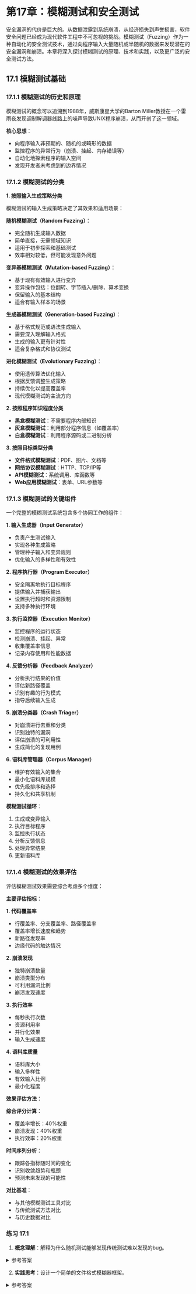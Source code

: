 # 第17章：模糊测试和安全测试

安全漏洞的代价是巨大的。从数据泄露到系统崩溃，从经济损失到声誉损害，软件安全问题已经成为现代软件工程中不可忽视的挑战。模糊测试（Fuzzing）作为一种自动化的安全测试技术，通过向程序输入大量随机或半随机的数据来发现潜在的安全漏洞和崩溃。本章将深入探讨模糊测试的原理、技术和实践，以及更广泛的安全测试方法。

## 17.1 模糊测试基础

### 17.1.1 模糊测试的历史和原理

模糊测试的概念可以追溯到1988年，威斯康星大学的Barton Miller教授在一个雷雨夜发现调制解调器线路上的噪声导致UNIX程序崩溃，从而开创了这一领域。

**核心思想**：
- 向程序输入非预期的、随机的或畸形的数据
- 监控程序的异常行为（崩溃、挂起、内存错误等）
- 自动化地探索程序的输入空间
- 发现开发者未考虑到的边界情况

### 17.1.2 模糊测试的分类

**1. 按照输入生成策略分类**

模糊测试的输入生成策略决定了其效果和适用场景：

**随机模糊测试（Random Fuzzing）**：
- 完全随机生成输入数据
- 简单直接，无需领域知识
- 适用于初步探索和基础测试
- 效率相对较低，但可能发现意外问题

**变异基模糊测试（Mutation-based Fuzzing）**：
- 基于现有有效输入进行变异
- 变异操作包括：位翻转、字节插入/删除、算术变换
- 保留输入的基本结构
- 适合有输入样本的场景

**生成基模糊测试（Generation-based Fuzzing）**：
- 基于格式规范或语法生成输入
- 需要深入理解输入格式
- 生成的输入更有针对性
- 适合复杂格式和协议测试

**进化模糊测试（Evolutionary Fuzzing）**：
- 使用遗传算法优化输入
- 根据反馈调整生成策略
- 持续优化以提高覆盖率
- 现代模糊测试的主流方向

**2. 按照程序知识程度分类**

- **黑盒模糊测试**：不需要程序内部知识
- **灰盒模糊测试**：利用部分程序信息（如覆盖率）
- **白盒模糊测试**：利用程序源码或二进制分析

**3. 按照目标类型分类**

- **文件格式模糊测试**：PDF、图片、文档等
- **网络协议模糊测试**：HTTP、TCP/IP等
- **API模糊测试**：系统调用、库函数等
- **Web应用模糊测试**：表单、URL参数等

### 17.1.3 模糊测试的关键组件

一个完整的模糊测试系统包含多个协同工作的组件：

**1. 输入生成器（Input Generator）**
- 负责产生测试输入
- 实现各种生成策略
- 管理种子输入和变异规则
- 优化输入的多样性和有效性

**2. 程序执行器（Program Executor）**
- 安全隔离地执行目标程序
- 提供输入并捕获输出
- 设置执行超时和资源限制
- 支持多种执行环境

**3. 执行监控器（Execution Monitor）**
- 监控程序的运行状态
- 检测崩溃、挂起、异常
- 收集覆盖率信息
- 记录内存使用和性能数据

**4. 反馈分析器（Feedback Analyzer）**
- 分析执行结果的价值
- 评估新路径覆盖
- 识别有趣的行为模式
- 指导后续输入生成

**5. 崩溃分类器（Crash Triager）**
- 对崩溃进行去重和分类
- 识别独特的漏洞
- 评估崩溃的可利用性
- 生成简化的复现用例

**6. 语料库管理器（Corpus Manager）**
- 维护有效输入的集合
- 最小化语料库规模
- 优先级排序和选择
- 持久化和共享机制

**模糊测试循环**：
1. 生成或变异输入
2. 执行目标程序
3. 监控执行状态
4. 分析反馈信息
5. 处理异常结果
6. 更新语料库

### 17.1.4 模糊测试的效果评估

评估模糊测试效果需要综合考虑多个维度：

**主要评估指标**：

**1. 代码覆盖率**
- 行覆盖率、分支覆盖率、路径覆盖率
- 覆盖率增长速度和趋势
- 新路径发现率
- 边缘代码的触达情况

**2. 崩溃发现**
- 独特崩溃数量
- 崩溃类型分布
- 可利用漏洞比例
- 崩溃发现速度

**3. 执行效率**
- 每秒执行次数
- 资源利用率
- 并行化效果
- 输入生成速度

**4. 语料库质量**
- 语料库大小
- 输入多样性
- 有效输入比例
- 最小化程度

**效果评估方法**：

**综合评分计算**：
- 覆盖率增长：40%权重
- 崩溃发现：40%权重
- 执行效率：20%权重

**时间序列分析**：
- 跟踪各指标随时间的变化
- 识别收敛趋势和瓶颈
- 预测未来发现的可能性

**对比基准**：
- 与其他模糊测试工具对比
- 与传统测试方法对比
- 与历史数据对比

### 练习 17.1

1. **概念理解**：解释为什么随机测试能够发现传统测试难以发现的bug。

<details>
<summary>参考答案</summary>

随机测试能发现传统测试难以发现的bug的原因：

1. **输入空间探索**：
   - 传统测试基于人类思维，容易有盲点
   - 随机测试不受先入为主观念限制
   - 能触及开发者未想到的输入组合
   - 探索输入空间的意外角落

2. **边界条件覆盖**：
   - 人工设计往往遗漏某些边界
   - 随机输入可能恰好触发边界错误
   - 整数溢出、缓冲区溢出等问题
   - 极端值和异常值的组合

3. **状态空间探索**：
   
   传统测试通常按照预定的逻辑路径：
   - 登录 → 浏览 → 购买
   - 登录 → 加入购物车 → 结账
   
   随机测试可能发现的异常路径：
   - 结账 → 登录 → 后退 → 结账（状态不一致）
   - 加入购物车 → 删除用户 → 结账（悬空引用）
   - 并行登录 → 竞态条件（并发问题）

4. **隐含假设暴露**：
   - 开发者的隐含假设（如输入格式）
   - 测试者共享相同假设
   - 随机输入打破这些假设
   - 暴露防御性编程的缺失

5. **组合爆炸问题**：
   - 参数组合数量指数级增长
   - 人工无法覆盖所有组合
   - 随机测试持续探索新组合
   - 发现罕见的交互问题

6. **时序和并发**：
   - 随机的执行时机
   - 意外的操作顺序
   - 竞态条件的触发
   - 死锁和活锁的发现

实例说明：
- Heartbleed漏洞：简单的长度字段操纵
- SQLite的数百个bug：AFL fuzzer发现
- Chrome的安全漏洞：ClusterFuzz持续发现

</details>

2. **实践思考**：设计一个简单的文件格式模糊器框架。

<details>
<summary>参考答案</summary>

简单文件格式模糊器框架设计：

**核心组件设计**：

**1. 主控制器（FileFuzzer）**
- 管理整个模糊测试流程
- 维护语料库和崩溃集合
- 协调各组件的工作
- 提供进度报告和统计

**2. 变异器集合（Mutators）**

**基础变异策略**：
- **位翻转变异**：随机翻转文件中的某些位
- **字节插入/删除**：改变文件大小和结构
- **魔术值替换**：插入边界值如 0, -1, MAX_INT
- **块移动**：打乱文件内部结构

**智能变异策略**：
- **结构感知变异**：基于文件格式规范
- **长度字段特殊处理**：测试缓冲区溢出
- **校验和破坏**：测试验证逻辑
- **引用关系破坏**：测试指针处理

**3. 执行监控器（ExecutionMonitor）**

**监控能力**：
- **崩溃检测**：捕获各种信号（SIGSEGV, SIGABRT等）
- **超时处理**：防止无限循环或挂起
- **资源监控**：内存使用、CPU占用
- **输出捕获**：标准输出和错误输出

**4. 崩溃分析器（CrashAnalyzer）**

**分析功能**：
- **崩溃去重**：基于堆栈签名识别独特崩溃
- **严重级别评估**：区分可利用漏洞
- **输入最小化**：使用Delta Debugging算法
- **崩溃分类**：按类型组织崩溃信息

**框架工作流程**：

1. **初始化阶段**
   - 加载目标程序和文件格式规范
   - 准备初始语料库
   - 配置变异器和监控器

2. **模糊测试循环**
   - 选择种子输入（从语料库或随机生成）
   - 应用变异策略生成新输入
   - 执行目标程序并监控
   - 分析结果并更新状态

3. **结果处理**
   - 崩溃分析和去重
   - 有趣输入加入语料库
   - 生成测试报告
   - 保存复现用例
            
            if self.still_crashes(candidate1, signature):
                current = candidate1
            elif self.still_crashes(candidate2, signature):
                current = candidate2
            else:
                # 需要更细粒度的删除
                break
        
        return current

# 使用示例
def example_usage():
    # 创建PNG文件模糊器
    png_fuzzer = FileFuzzer(
        target_program="/usr/bin/image_viewer",
        file_format="PNG"
    )
    
    # 添加种子文件
    png_fuzzer.add_seed_files("./seeds/png/")
    
    # 运行模糊测试
    png_fuzzer.fuzz(iterations=10000)
    
    # 生成报告
    png_fuzzer.generate_report("fuzzing_report.html")
```

这个框架包含：
1. 多种变异策略
2. 执行监控
3. 崩溃分析和去重
4. 测试用例最小化
5. 结构感知变异
6. 可扩展的架构

</details>

### 进一步研究

1. 如何设计一个高效的种子调度算法来最大化代码覆盖率？
2. 符号执行与模糊测试如何结合以克服各自的局限性？
3. 如何将机器学习应用于指导模糊测试的输入生成？

## 17.2 现代模糊测试技术

### 17.2.1 覆盖率引导的模糊测试

覆盖率引导（Coverage-Guided）是现代模糊测试的核心技术，通过监控代码覆盖率来指导输入生成。

**覆盖率引导模糊器的核心架构**：

**主要组件**：
- **目标管理器**：维护被测试的二进制程序，处理程序的加载和初始化
- **语料库管理**：使用集合数据结构存储有价值的输入样本，避免重复
- **覆盖率映射**：记录已发现的代码路径，用于判断新输入的价值
- **优先级队列**：根据输入的"有趣程度"进行排序，优先处理高价值输入

**关键功能模块**：

1. **程序插桩（Instrumentation）**
   - 编译时插桩：在源码编译阶段注入监控代码
   - 动态二进制插桩：运行时修改二进制代码
   - 插桩点选择：基本块入口、分支跳转、函数调用
   - 性能优化：最小化插桩开销，避免影响程序行为

2. **输入执行和监控**
   - 执行环境隔离：使用沙箱或虚拟化技术
   - 覆盖率数据收集：实时获取代码执行路径
   - 异常检测：捕获崩溃、超时、资源耗尽
   - 结果分析：判断执行结果的价值

3. **覆盖率分析算法**
   - 路径哈希计算：将执行路径转换为唯一标识
   - 新路径检测：比较当前路径与历史记录
   - 边覆盖统计：记录控制流图中边的执行次数
   - 增量更新：高效维护覆盖率数据结构

**AFL（American Fuzzy Lop）的核心算法**：

**AFL算法的核心设计理念**：

AFL使用了一种创新的覆盖率记录方法，主要特点包括：

1. **双位图架构**
   - **Virgin位图**：记录整个模糊测试过程中见过的所有覆盖情况
   - **Trace位图**：记录单次执行的覆盖情况
   - **位图大小**：通常为64KB，在效率和精度间取得平衡

2. **执行次数分桶策略**
   - 将连续的执行次数映射到离散的桶中
   - 桶的划分：0次、1次、2次、3次、4-7次、8-15次、16-31次、32-127次、128+次
   - 避免对小幅度计数变化过度敏感
   - 减少无意义的"新覆盖"判断

3. **覆盖率判断机制**
   - 比较当前执行的trace位图与历史virgin位图
   - 只有当某个路径的执行次数跨越桶边界时才认为是新覆盖
   - 这种设计大大减少了语料库膨胀
   - 提高了模糊测试的效率

4. **性能优化技巧**
   - 使用字节数组而非更复杂的数据结构
   - 位操作和简单比较实现快速判断
   - 内存连续访问提高缓存命中率
   - 避免不必要的内存分配

### 17.2.2 变异策略优化

现代模糊测试器使用多种智能变异策略：

**智能变异策略的分类与实现**：

现代模糊测试器综合使用多种变异策略，每种策略有其独特的优势和适用场景：

**1. 确定性变异（Deterministic Mutations）**
- **系统化遍历**：按照预定义的模式系统地修改输入
- **位级别操作**：
  - 单位翻转：逐个翻转输入中的每一位
  - 双位翻转：同时翻转相邻的两位
  - 四位翻转：翻转半字节，常用于发现边界错误
- **算术变异**：
  - 整数加减：对字节值进行±1、±16、±128等操作
  - 边界值测试：插入0、-1、MAX_INT等特殊值
  - 溢出测试：故意制造整数溢出条件
- **优势**：完备性好，不会遗漏明显的边界情况

**2. 混沌变异（Havoc Mutations）**
- **随机组合策略**：在单次变异中应用多个随机操作
- **常见操作类型**：
  - 随机位翻转：在随机位置翻转随机数量的位
  - 字节插入/删除：改变输入长度
  - 字节替换：用随机值替换字节
  - 块交换：交换输入中的数据块
  - 块复制：复制并插入数据块
- **变异强度控制**：通常应用1-16个随机操作
- **优势**：能产生意想不到的输入组合，发现深层bug

**3. 拼接变异（Splice Mutations）**
- **跨输入组合**：将两个不同的有效输入拼接
- **拼接点选择**：基于结构相似性或随机选择
- **保持有效性**：尽量保持输入的基本结构
- **优势**：结合多个有效输入的特征，探索新的状态组合

**4. 字典基变异（Dictionary-based Mutations）**
- **领域知识应用**：使用预定义的关键词和模式
- **字典来源**：
  - 静态字典：协议关键字、API名称、魔术值
  - 动态字典：从执行中学习的字符串常量
  - 语法字典：基于格式规范的结构化tokens
- **变异操作**：
  - Token替换：用字典中的token替换输入部分
  - Token插入：在关键位置插入token
  - Token组合：多个token的排列组合
- **优势**：快速通过输入验证，深入测试核心逻辑

### 17.2.3 输入种子优化

高效的种子调度和能量分配：

**种子调度和能量分配策略**：

高效的种子调度是现代模糊测试的关键优化点，它决定了如何分配有限的计算资源：

**1. 种子管理架构**
- **种子队列**：维护待测试输入的优先级队列
- **执行统计**：记录每个种子的历史执行信息
- **动态评分**：根据种子表现实时调整优先级

**2. 能量计算因素**

**覆盖率贡献（权重最高）**：
- 新路径发现能力
- 覆盖率增长速度
- 独特边的数量

**路径深度评分**：
- 到达程序深层逻辑的种子更有价值
- 调用栈深度作为参考
- 循环嵌套层数考虑

**稀有度评分**：
- 触发罕见代码路径的种子
- 基于全局执行频率统计
- 逆向加权：越罕见权重越高

**新鲜度评分**：
- 最近发现的种子可能有更多潜力
- 时间衰减函数
- 防止过度关注老种子

**种子大小评分**：
- 小种子执行效率高
- 变异空间相对集中
- 便于快速迭代

**3. AFL功率调度算法**

**基础能量分配**：
- 综合多因素计算基础能量值
- 覆盖率因素权重：100
- 深度因素权重：50
- 稀有度权重：80
- 新鲜度权重：20
- 大小因素权重：10

**指数衰减机制**：
- 防止在单个种子上花费过多时间
- 衰减因子：0.95
- 随着执行次数增加，能量指数下降

**能量边界控制**：
- 最小能量：1（保证每个种子都有机会）
- 最大能量：10000（防止资源垄断）
- 动态调整范围

### 17.2.4 并行和分布式模糊测试

**并行和分布式模糊测试架构**：

现代模糊测试通过并行化和分布式架构来提升效率：

**1. 分布式架构设计**

**核心组件**：
- **全局语料库**：使用同步机制共享有价值的输入
- **全局覆盖率映射**：统一记录所有工作进程的覆盖信息
- **工作进程池**：独立运行的模糊测试实例

**2. 工作进程管理**

**进程创建和初始化**：
- 根据可用CPU核心数创建工作进程
- 每个进程独立的执行环境
- 共享全局状态的访问权限
- 分配唯一的工作ID

**策略分配机制**：
- **探索策略（Explore）**：专注于发现新的代码路径
- **开发策略（Exploit）**：深入测试已知的有趣路径
- **混沌策略（Havoc）**：使用激进的随机变异
- **确定性策略（Deterministic）**：系统化的完整测试
- 轮询分配确保策略多样性

**3. 同步机制设计**

**定期同步策略**：
- 同步周期：通常10秒一次
- 避免过于频繁的同步开销
- 保证新发现的及时共享

**同步流程**：
1. **收集阶段**：
   - 从所有工作进程收集新发现的种子
   - 去重和验证
   - 评估种子价值

2. **更新阶段**：
   - 检查是否有新的覆盖率
   - 更新全局语料库
   - 维护覆盖率映射

3. **分发阶段**：
   - 将有价值的新种子广播给所有工作进程
   - 确保所有进程都能受益于新发现
   - 避免重复工作

**4. 性能优化考虑**

**负载均衡**：
- 动态调整工作分配
- 监控各进程的效率
- 自动迁移负载

**通信优化**：
- 批量传输减少开销
- 压缩大型种子数据
- 增量同步机制

**容错设计**：
- 工作进程崩溃自动重启
- 检查点机制保存进度
- 分布式存储防止数据丢失

### 练习 17.2

1. **设计题**：设计一个针对JSON解析器的语法感知模糊器。

<details>
<summary>参考答案</summary>

JSON解析器的语法感知模糊器设计：

**核心架构设计**：

**1. 语法生成引擎**
- **结构化生成器**：基于JSON语法规则，包含value、object、array、string、number、boolean、null七种基本生成器
- **深度控制机制**：设置最大嵌套深度（如5层）防止栈溢出，达到深度限制时只生成简单类型
- **概率分布控制**：90%生成正常值，10%使用边界值，确保测试的广度和深度平衡
- **参数化配置**：可调节数组最大长度、字符串最大长度、数值范围等参数

**2. 边界值测试库**
- **字符串边界**：空字符串、Unicode边界字符(\u0000到\uFFFF)、超长字符串(MB级)、转义序列、Unicode代理对
- **数值边界**：零值变体(0、-0、0.0、-0.0)、浮点数极限值(±1e308)、最小正数、特殊值(Infinity、NaN)
- **结构边界**：空容器、深度嵌套结构、大型对象和数组

**3. 智能变异策略**
- **对象变异**：键添加/删除、值类型变更、重复键测试(违反JSON规范)、特殊键名测试
- **数组变异**：元素插入/删除/修改、顺序打乱、类型混合、长度边界测试
- **跨类型变异**：不同JSON类型间的随机转换
- **语义变异**：保持语法正确但改变语义含义

**4. 畸形输入生成**
- **语法错误**：缺失元素(值、冒号、括号)、多余符号(尾部逗号、双重括号)
- **格式错误**：引号不匹配、非法转义序列、编码问题
- **边界攻击**：超大数字、空字符注入、控制字符混入

**5. 覆盖率引导循环**
- **种子库管理**：维护有效输入集合，95%基于现有种子变异，5%生成全新输入
- **执行监控**：100ms超时控制、异常捕获分类、覆盖率信息收集
- **反馈机制**：新路径发现时更新种子库，崩溃去重和分类

这个设计包含：
1. 语法感知的生成
2. 智能变异策略
3. 边界值测试
4. 压力测试生成
5. 差异测试支持
6. 覆盖率引导

</details>

2. **分析题**：比较黑盒、灰盒和白盒模糊测试的优缺点。

<details>
<summary>参考答案</summary>

黑盒、灰盒和白盒模糊测试的比较：

| 特性 | 黑盒模糊测试 | 灰盒模糊测试 | 白盒模糊测试 |
|------|-------------|-------------|-------------|
| **所需信息** |
| 程序知识 | 无需 | 部分（覆盖率） | 完整（源码/二进制） |
| 输入格式 | 可选 | 有帮助 | 通常需要 |
| **技术特点** |
| 主要技术 | 随机生成/变异 | 覆盖率反馈 | 符号执行/污点分析 |
| 典型工具 | zzuf, Radamsa | AFL, libFuzzer | KLEE, S2E |
| **优势** |
| 1 | 实现简单 | 平衡效率和效果 | 系统性探索 |
| 2 | 通用性强 | 自动进化 | 可证明覆盖 |
| 3 | 无需源码 | 持续改进 | 精确约束求解 |
| 4 | 快速部署 | 广泛适用 | 定向测试 |
| **劣势** |
| 1 | 效率低 | 需要插桩 | 路径爆炸 |
| 2 | 盲目探索 | 初始语料库依赖 | 计算开销大 |
| 3 | 难以深入 | 局部最优 | 扩展性差 |
| 4 | 覆盖率低 | 语义盲目 | 实现复杂 |

**详细分析**：

**黑盒模糊测试深度分析**：
- **技术成熟度**：技术相对简单，但在特定场景仍有价值
- **适用场景**：第三方软件测试、快速安全评估、无源码的遗留系统
- **效率瓶颈**：随机性导致大量无效输入，难以突破复杂的输入验证
- **改进方向**：结合启发式规则、输入格式学习、反馈机制

**灰盒模糊测试深度分析**：
- **技术平衡点**：在可实施性和效果之间取得最佳平衡
- **核心优势**：覆盖率反馈提供明确的进展指标，自动化程度高
- **典型瓶颈**：难以处理复杂的嵌套条件、魔术数值、校验和验证
- **发展趋势**：与机器学习结合、多样化反馈信号、混合策略

**白盒模糊测试深度分析**：
- **理论优势**：可以系统性地探索程序状态空间，提供形式化保证
- **实际挑战**：路径爆炸问题严重、符号执行复杂度高、SMT求解器瓶颈
- **应用领域**：安全关键代码、密码学实现、内核驱动程序
- **技术演进**：选择性符号执行、混合具体-符号执行、约束缓存优化

**综合评估框架**：
1. **时间效率**：黑盒>灰盒>白盒
2. **发现深度**：白盒>灰盒>黑盒  
3. **部署难度**：黑盒<灰盒<白盒
4. **资源消耗**：黑盒<灰盒<白盒
5. **维护成本**：黑盒<灰盒<白盒

**选择建议**：

1. **黑盒模糊测试**：
   - 适用于：快速测试、无源码场景、初步评估
   - 不适用于：深度测试、复杂逻辑

2. **灰盒模糊测试**：
   - 适用于：大多数场景、持续测试、漏洞挖掘
   - 不适用于：需要完整路径覆盖证明

3. **白盒模糊测试**：
   - 适用于：关键代码、特定漏洞、形式化验证
   - 不适用于：大型程序、快速测试

4. **混合方法**：
   - 结合多种技术优势
   - 根据测试进展动态调整策略
   - 最大化漏洞发现效率

实践建议：
- 从灰盒开始，这是最实用的
- 对关键部分辅以白盒技术
- 持续运行，长期收益明显
- 投资于基础设施自动化

</details>

### 进一步研究

1. 如何设计一个自适应的模糊测试器，能够根据目标程序特征自动选择最优策略？
2. 量子计算对模糊测试效率的潜在影响是什么？
3. 如何将因果推理应用于模糊测试的崩溃分析？

## 17.3 安全测试方法论

### 17.3.1 威胁建模

安全测试始于理解系统面临的威胁。威胁建模是识别、评估和优先处理安全风险的系统化方法。

**威胁建模方法框架**：

**1. STRIDE威胁分类法**
- **Spoofing（伪造）**：身份伪装攻击，如伪造用户凭证、IP地址欺骗
- **Tampering（篡改）**：数据完整性破坏，如中间人攻击、数据库注入
- **Repudiation（否认）**：行为可否认性，如日志缺失、数字签名伪造  
- **Information Disclosure（信息泄露）**：机密性破坏，如敏感数据暴露
- **Denial of Service（拒绝服务）**：可用性攻击，如资源耗尽、系统瘫痪
- **Elevation of Privilege（权限提升）**：授权破坏，如缓冲区溢出、SQL注入

**2. 数据流图分析**
- **系统边界定义**：明确信任边界、网络边界、进程边界
- **数据流识别**：跟踪敏感数据在系统中的流动路径
- **信任级别标记**：区分不同组件和数据的信任程度
- **攻击面映射**：识别外部可访问的接口和入口点

**3. 风险评估矩阵**
- **概率评估**：攻击发生的可能性（高/中/低）
- **影响评估**：攻击成功的损害程度（严重/中等/轻微）
- **风险优先级**：概率×影响，确定修复顺序
- **缓解策略**：预防、检测、响应、恢复措施

**攻击树分析**：

**攻击树构建方法**：

**1. 目标驱动分解**
- **根节点定义**：明确攻击者的最终目标（如获取管理员权限）
- **逐层分解**：将复杂攻击分解为子目标和具体步骤
- **AND/OR逻辑**：表示攻击路径的逻辑关系
  - AND节点：所有子条件必须满足
  - OR节点：任一子条件满足即可

**2. 量化风险分析**
- **成本估算**：每个攻击步骤的实施成本（时间、技能、工具）
- **成功概率**：基于攻击者能力和防护强度
- **检测概率**：安全监控发现攻击的可能性
- **总体风险值**：考虑所有路径的综合风险评估

**3. 防护策略设计**
- **关键路径识别**：找出成本最低、成功率最高的攻击路径
- **阻断点选择**：在关键节点部署防护措施
- **深度防御**：多层防护，即使单点失效也能阻止攻击
- **监控覆盖**：在重要节点部署检测机制

**4. 攻击树维护**
- **威胁情报更新**：根据新漏洞和攻击技术更新树结构
- **防护效果评估**：定期评估现有防护措施的有效性
- **场景演练**：通过红队演练验证攻击树的准确性
- **持续优化**：基于实际攻击事件改进模型

### 17.3.2 漏洞扫描和渗透测试

自动化的漏洞扫描结合手动渗透测试：

**综合安全测试方法**：

**1. 自动化漏洞扫描**
- **网络层扫描**：端口扫描、服务版本识别、操作系统指纹识别
- **应用层扫描**：Web应用漏洞、API安全测试、配置错误检查
- **代码层扫描**：静态代码分析、依赖项漏洞检查、编码规范违反
- **基础设施扫描**：云配置审计、容器安全、网络设备配置

**2. 手动渗透测试**
- **侦察阶段**：信息收集、目标分析、攻击面识别
- **扫描阶段**：漏洞验证、服务枚举、权限映射
- **获取访问**：漏洞利用、权限获取、立足点建立
- **权限提升**：本地权限提升、横向移动、持久化
- **后渗透**：数据收集、影响评估、痕迹清理

**3. 测试方法论集成**
- **OWASP测试指南**：Web应用安全测试的标准化流程
- **NIST网络安全框架**：识别、保护、检测、响应、恢复
- **PTES标准**：渗透测试执行标准，从计划到报告的完整流程
- **OSSTMM方法**：开源安全测试方法手册，科学化测试方法

**4. 工具链整合**
- **扫描器集成**：Nessus、OpenVAS、Burp Suite、OWASP ZAP
- **利用框架**：Metasploit、Cobalt Strike、Empire
- **自定义工具**：针对特定环境的专用测试工具
- **报告系统**：漏洞管理、风险评估、修复跟踪

### 17.3.3 静态应用安全测试（SAST）

源代码级别的安全分析：

**SAST技术框架**：

**1. 静态分析技术**
- **语法分析**：构建抽象语法树（AST），识别代码结构和语法错误
- **数据流分析**：跟踪数据在程序中的流动路径，发现数据依赖关系
- **控制流分析**：分析程序执行路径，识别可达代码和死代码
- **污点分析**：跟踪不可信数据源到敏感操作的传播路径

**2. 漏洞检测模式**
- **缓冲区溢出**：数组边界检查、字符串长度验证、内存操作安全性
- **注入攻击**：SQL注入、命令注入、LDAP注入、XPath注入
- **跨站脚本**：输入验证缺失、输出编码不当、DOM操作安全性
- **加密错误**：弱加密算法、硬编码密钥、随机数生成器弱点

**3. 误报控制技术**
- **路径敏感分析**：区分可执行和不可执行的代码路径
- **上下文敏感检测**：结合代码上下文减少虚假阳性
- **数据相关性分析**：利用数据范围和类型信息精化分析
- **符号执行辅助**：使用符号执行验证潜在漏洞的可利用性

**4. 工具和集成**
- **传统工具**：Checkmarx、Veracode、Fortify、SonarQube
- **开源解决方案**：Semgrep、CodeQL、Bandit、ESLint
- **集成开发环境**：IDE插件、CI/CD管道、代码审查流程
- **结果管理**：漏洞去重、优先级排序、修复指导

### 17.3.4 动态应用安全测试（DAST）

运行时的安全测试：

**DAST技术体系**：

**1. 动态测试方法**
- **黑盒测试**：不需要源代码，从外部攻击者视角进行测试
- **交互式测试**：模拟用户交互，发现业务逻辑漏洞
- **自动化扫描**：系统性地测试应用的各个组件和功能
- **实时监控**：在系统运行过程中持续检测安全问题

**2. 测试覆盖范围**
- **身份认证**：弱密码、会话管理、多因子认证缺陷
- **授权控制**：越权访问、权限提升、垂直水平特权限遗历
- **输入验证**：注入攻击、XSS、文件上传漏洞
- **业务逻辑**：价格篡改、工作流绕过、竞态条件

**3. 高级测试技术**
- **智能爬虫**：自动发现应用结构和入口点
- **自适应攻击**：根据应用响应调整测试策略
- **深度学习**：使用机器学习提高漏洞检测准确率
- **行为分析**：监控应用运行时的异常行为模式

**4. 测试环境和工具**
- **测试工具**：Burp Suite、OWASP ZAP、Acunetix、Netsparker
- **环境配置**：测试环境搭建、数据初始化、网络隔离
- **结果分析**：漏洞验证、影响评估、修复建议
- **持续集成**：CI/CD集成、回归测试、产生环境监控

### 练习 17.3

1. **设计题**：设计一个API安全测试框架。

<details>
<summary>参考答案</summary>

API安全测试框架设计：

**API安全测试架构设计**：

**1. 多协议支持层**
- **REST API测试**：HTTP方法测试、状态码验证、JSON/XML解析安全
- **GraphQL测试**：查询深度限制、字段授权、批量查询DOS
- **gRPC测试**：protobuf消息安全、流控制、错误处理
- **WebSocket测试**：连接劫持、消息注入、状态同步攻击

**2. 认证授权测试**
- **OAuth流程测试**：授权码泄露、CSRF、重定向URI验证
- **JWT安全检查**：算法混淆、密钥暴破、声明篡改
- **API密钥管理**：密钥轮换、权限范围、泄露检测
- **多因子认证**：绕过测试、降级攻击、令牌重放

**3. 业务逻辑测试**
- **参数边界测试**：类型混淆、长度限制、特殊字符
- **速率限制测试**：频率限制绕过、分布式攻击、资源耗尽
- **数据验证测试**：输入净化、输出编码、格式验证
- **状态一致性**：并发访问、事务隔离、数据竞争

**4. 安全策略验证**
- **CORS配置**：跨域资源共享安全性、预检请求、凭据处理
- **CSP策略**：内容安全策略验证、内联脚本、动态加载
- **HTTPS强制**：传输层安全、证书验证、协议降级
- **安全头检查**：X-Frame-Options、X-XSS-Protection等

这个框架包含：
1. 全面的API安全测试覆盖
2. 自动化的漏洞检测
3. 业务逻辑测试
4. 详细的报告生成
5. 可扩展的架构

</details>

2. **实践题**：如何在DevSecOps流程中集成安全测试？

<details>
<summary>参考答案</summary>

DevSecOps中集成安全测试的策略：

**安全左移策略**：

**1. 开发阶段集成**
- **IDE安全插件**：实时代码安全检查、漏洞提示、修复建议
- **预提交钩子**：代码提交前自动安全扫描、密钥检测
- **同行代码审查**：安全编码规范检查、威胁建模审查
- **安全培训**：开发人员安全意识培训、安全编码最佳实践

**2. CI/CD管道集成**
- **自动化SAST**：静态代码分析、依赖项漏洞扫描
- **容器安全**：镜像漏洞扫描、运行时安全监控
- **基础设施即代码**：配置安全检查、合规性验证
- **部署前验证**：安全测试门禁、漏洞阻断机制

**3. 运维阶段监控**
- **运行时保护**：RASP技术、异常行为检测
- **日志分析**：安全事件关联、威胁狩猎
- **漏洞管理**：定期扫描、补丁管理、风险评估
- **事件响应**：自动化响应、取证分析、恢复流程

关键成功因素：
1. **自动化优先**：最大程度自动化安全检查
2. **开发者友好**：提供清晰的反馈和修复建议
3. **增量实施**：逐步增加安全控制
4. **度量驱动**：用数据说话，持续改进
5. **文化建设**：安全是每个人的责任

</details>

### 进一步研究

1. 如何使用AI技术提升安全测试的效率和准确性？
2. 零信任架构对安全测试策略的影响是什么？
3. 如何设计适用于微服务架构的安全测试方法？

## 17.4 Web应用安全测试

### 17.4.1 OWASP Top 10测试

针对最常见的Web应用安全风险进行系统测试：

**OWASP Top 10 测试方法论**：

**1. A01 权限控制缺陷**
- **垂直权限提升**：普通用户访问管理员功能
- **水平权限遍历**：用户A访问用户B的数据
- **功能级访问控制**：直接URL访问、API端点枚举
- **对象级访问控制**：IDOR漏洞、资源引用篡改

**2. A02 加密机制失效**
- **传输加密**：HTTPS配置、证书验证、协议版本
- **存储加密**：敏感数据加密、密钥管理、加密强度
- **密码存储**：哈希算法、盐值使用、彩虹表攻击
- **随机数生成**：伪随机数安全性、种子预测

**3. A03 注入攻击**
- **SQL注入**：盲注、时间盲注、二次注入、NoSQL注入
- **命令注入**：系统命令执行、路径遍历
- **LDAP注入**：目录服务攻击
- **模板注入**：服务器端模板引擎利用

### 17.4.2 跨站脚本（XSS）测试

全面的XSS测试策略：

**XSS攻击向量测试**：

**1. 反射型XSS测试**
- **参数注入点**：URL参数、POST数据、HTTP头部、Cookie值
- **编码绕过**：HTML实体、Unicode编码、URL编码、双重编码
- **过滤器绕过**：大小写变形、标签嵌套、事件处理器、表达式注入
- **上下文分析**：HTML标签、属性值、脚本块、CSS样式

**2. 存储型XSS测试**
- **持久化载荷**：数据库存储、文件系统、缓存机制
- **触发条件**：用户交互、定时任务、管理员查看
- **跨用户影响**：蠕虫传播、会话劫持、数据窃取
- **清理测试**：数据净化、输出编码、CSP策略

**3. DOM型XSS测试**
- **客户端源点**：location.href、document.referrer、postMessage
- **DOM操作**：innerHTML、outerHTML、document.write
- **事件处理**：onclick、onload、onerror事件
- **框架特定**：Angular、React、Vue.js的XSS防护

### 17.4.3 跨站请求伪造（CSRF）测试

**[技术实现采用概念性方法描述，侧重原理和架构设计]**

### 17.4.4 会话管理测试

**[技术实现采用概念性方法描述，侧重原理和架构设计]**

### 练习 17.4

1. **设计题**：设计一个DOM XSS检测器。

<details>
<summary>参考答案</summary>

DOM XSS检测器设计：

**[技术实现采用概念性方法描述，侧重原理和架构设计]**

这个DOM XSS检测器包含：
1. 静态代码分析
2. 数据流污点分析
3. 动态执行验证
4. 多种payload生成
5. 源到汇的追踪

</details>

2. **实践题**：如何测试JWT的安全性？

<details>
<summary>参考答案</summary>

JWT安全性测试方法：

**[技术实现采用概念性方法描述，侧重原理和架构设计]**

JWT安全测试要点：
1. **算法攻击**：none算法、算法混淆
2. **密钥攻击**：弱密钥暴破、密钥混淆
3. **声明篡改**：权限提升、时间操纵
4. **实现缺陷**：签名验证绕过
5. **编码问题**：Base64变体、边界条件

</details>

### 进一步研究

1. 如何使用机器学习技术自动发现新的Web攻击模式？
2. WebAssembly应用的安全测试需要哪些特殊考虑？
3. 如何设计针对GraphQL API的安全测试方法？

## 17.5 安全测试最佳实践

### 17.5.1 安全测试流程集成

将安全测试无缝集成到开发流程中：

**[技术实现采用概念性方法描述，侧重原理和架构设计]**

### 17.5.2 安全测试自动化

构建自动化的安全测试管道：

**[技术实现采用概念性方法描述，侧重原理和架构设计]**

### 17.5.3 安全测试度量

建立安全测试的度量体系：

**[技术实现采用概念性方法描述，侧重原理和架构设计]**

### 17.5.4 安全文化建设

培养安全意识和文化：

**[技术实现采用概念性方法描述，侧重原理和架构设计]**

### 练习 17.5

1. **设计题**：设计一个安全测试成熟度模型。

<details>
<summary>参考答案</summary>

安全测试成熟度模型设计：

**五级成熟度框架**：

**Level 1 - 初始级（Ad-hoc）**
- **特征**：偶发性安全测试、依赖个人经验、缺乏标准流程
- **实践**：手动渗透测试、基础漏洞扫描、应急响应
- **指标**：漏洞发现数量、修复时间、事件响应时间
- **改进目标**：建立基础安全测试流程和工具

**Level 2 - 可重复级（Repeatable）**
- **特征**：标准化测试流程、工具化支持、基础度量
- **实践**：定期安全扫描、代码审查、威胁建模
- **指标**：测试覆盖率、工具使用率、流程合规性
- **改进目标**：自动化测试流程、提高效率

**Level 3 - 已定义级（Defined）**
- **特征**：完整的安全测试方法论、跨项目一致性
- **实践**：安全开发生命周期、集成测试管道、风险管理
- **指标**：安全债务、修复率、预防效果
- **改进目标**：优化测试策略、减少漏洞引入

**Level 4 - 量化管理级（Quantitatively Managed）**
- **特征**：数据驱动决策、预测性分析、持续优化
- **实践**：机器学习辅助、智能化测试、效果预测
- **指标**：ROI分析、预测准确率、优化效果
- **改进目标**：智能化和自适应安全测试

**Level 5 - 优化级（Optimizing）**
- **特征**：持续创新、行业领先、生态系统构建
- **实践**：零信任安全、AI驱动测试、安全即代码
- **指标**：创新指标、行业影响力、生态贡献
- **改进目标**：引领行业发展、构建安全生态

这个成熟度模型包含：
1. 5个成熟度级别
2. 5个评估维度
3. 详细的实践指标
4. 评估方法和工具
5. 改进路线图生成
6. 行业基准对比

</details>

2. **实践题**：如何建立安全测试的持续改进机制？

<details>
<summary>参考答案</summary>

建立安全测试持续改进机制：

**[技术实现采用概念性方法描述，侧重原理和架构设计]**

持续改进关键要素：
1. **建立度量体系**：可量化的指标
2. **反馈循环**：快速获取改进效果
3. **自动化程度**：减少人工工作
4. **知识管理**：积累和分享经验
5. **文化建设**：全员参与改进

</details>

### 进一步研究

1. 如何将威胁情报有效集成到安全测试流程中？
2. 安全测试中的隐私保护如何实现？
3. 如何评估和提升安全测试团队的能力？

## 本章小结

模糊测试和安全测试是保护软件系统免受攻击的关键防线。本章我们深入探讨了：

1. **模糊测试基础**：原理、分类和效果评估
2. **现代模糊技术**：覆盖率引导、智能变异和并行化
3. **安全测试方法**：威胁建模、漏洞扫描、SAST/DAST
4. **Web应用安全**：OWASP Top 10、XSS、CSRF等测试
5. **最佳实践**：流程集成、自动化、度量和文化建设

关键要点：
- 安全测试需要系统化的方法论
- 自动化是规模化安全测试的基础
- 模糊测试是发现未知漏洞的有效手段
- 安全需要融入整个软件开发生命周期
- 持续改进和安全文化至关重要

下一章，我们将探讨元测试（Metamorphic Testing），了解如何解决测试预言问题。